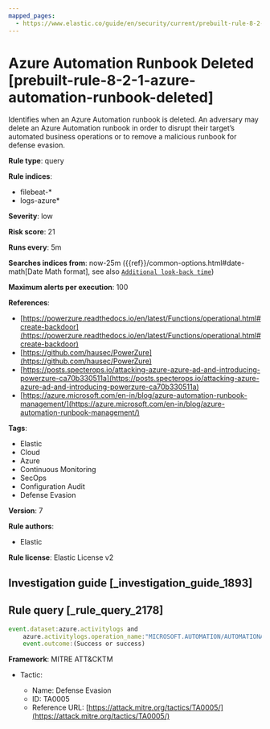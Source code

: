 ```yaml
---
mapped_pages:
  - https://www.elastic.co/guide/en/security/current/prebuilt-rule-8-2-1-azure-automation-runbook-deleted.html
---
```


# Azure Automation Runbook Deleted [prebuilt-rule-8-2-1-azure-automation-runbook-deleted]

Identifies when an Azure Automation runbook is deleted. An adversary may delete an Azure Automation runbook in order to disrupt their target’s automated business operations or to remove a malicious runbook for defense evasion.

**Rule type**: query

**Rule indices**:

* filebeat-*
* logs-azure*

**Severity**: low

**Risk score**: 21

**Runs every**: 5m

**Searches indices from**: now-25m ({{ref}}/common-options.html#date-math[Date Math format], see also [`Additional look-back time`](docs-content://solutions/security/detect-and-alert/create-detection-rule.md#rule-schedule))

**Maximum alerts per execution**: 100

**References**:

* [https://powerzure.readthedocs.io/en/latest/Functions/operational.html#create-backdoor](https://powerzure.readthedocs.io/en/latest/Functions/operational.html#create-backdoor)
* [https://github.com/hausec/PowerZure](https://github.com/hausec/PowerZure)
* [https://posts.specterops.io/attacking-azure-azure-ad-and-introducing-powerzure-ca70b330511a](https://posts.specterops.io/attacking-azure-azure-ad-and-introducing-powerzure-ca70b330511a)
* [https://azure.microsoft.com/en-in/blog/azure-automation-runbook-management/](https://azure.microsoft.com/en-in/blog/azure-automation-runbook-management/)

**Tags**:

* Elastic
* Cloud
* Azure
* Continuous Monitoring
* SecOps
* Configuration Audit
* Defense Evasion

**Version**: 7

**Rule authors**:

* Elastic

**Rule license**: Elastic License v2

## Investigation guide [_investigation_guide_1893]



## Rule query [_rule_query_2178]

```js
event.dataset:azure.activitylogs and
    azure.activitylogs.operation_name:"MICROSOFT.AUTOMATION/AUTOMATIONACCOUNTS/RUNBOOKS/DELETE" and
    event.outcome:(Success or success)
```

**Framework**: MITRE ATT&CKTM

* Tactic:

    * Name: Defense Evasion
    * ID: TA0005
    * Reference URL: [https://attack.mitre.org/tactics/TA0005/](https://attack.mitre.org/tactics/TA0005/)



